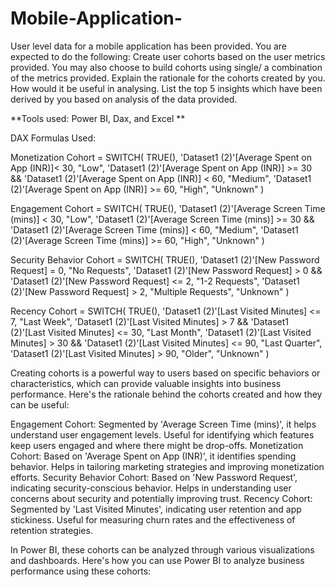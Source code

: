 # Mobile-Application-
User level data for a mobile application has been provided. You are expected to do the following:  Create user cohorts based on the user metrics provided. You may also choose to build cohorts using single/ a combination of the metrics provided. Explain the rationale for the cohorts created by you. How would it be useful in analysing.
List the top 5 insights which have been derived by you based on analysis of the data provided.

**Tools used: Power BI, Dax, and Excel **

DAX Formulas Used:

Monetization Cohort = 
SWITCH(
    TRUE(),
    'Dataset1 (2)'[Average Spent on App (INR)]< 30, "Low",
    'Dataset1 (2)'[Average Spent on App (INR)] >= 30 && 'Dataset1 (2)'[Average Spent on App (INR)] < 60, "Medium",
    'Dataset1 (2)'[Average Spent on App (INR)] >= 60, "High",
    "Unknown"
)

Engagement Cohort = 
SWITCH(
    TRUE(),
    'Dataset1 (2)'[Average Screen Time (mins)] < 30, "Low",
    'Dataset1 (2)'[Average Screen Time (mins)] >= 30 && 'Dataset1 (2)'[Average Screen Time (mins)] < 60, "Medium",
    'Dataset1 (2)'[Average Screen Time (mins)] >= 60, "High",
    "Unknown"
)

Security Behavior Cohort = 
SWITCH(
    TRUE(),
    'Dataset1 (2)'[New Password Request] = 0, "No Requests",
    'Dataset1 (2)'[New Password Request] > 0 && 'Dataset1 (2)'[New Password Request] <= 2, "1-2 Requests",
    'Dataset1 (2)'[New Password Request] > 2, "Multiple Requests",
    "Unknown"
)

Recency Cohort = 
SWITCH(
    TRUE(),
    'Dataset1 (2)'[Last Visited Minutes] <= 7, "Last Week",
    'Dataset1 (2)'[Last Visited Minutes] > 7 && 'Dataset1 (2)'[Last Visited Minutes] <= 30, "Last Month",
    'Dataset1 (2)'[Last Visited Minutes] > 30 && 'Dataset1 (2)'[Last Visited Minutes] <= 90, "Last Quarter",
    'Dataset1 (2)'[Last Visited Minutes] > 90, "Older",
    "Unknown"
)


Creating cohorts is a powerful way to users based on specific behaviors or characteristics, which can provide valuable insights into business performance. Here's the rationale behind the cohorts created and how they can be useful:

Engagement Cohort: Segmented by 'Average Screen Time (mins)', it helps understand user engagement levels. Useful for identifying which features keep users engaged and where there might be drop-offs.
Monetization Cohort: Based on 'Average Spent on App (INR)', it identifies spending behavior. Helps in tailoring marketing strategies and improving monetization efforts.
Security Behavior Cohort: Based on 'New Password Request', indicating security-conscious behavior. Helps in understanding user concerns about security and potentially improving trust.
Recency Cohort: Segmented by 'Last Visited Minutes', indicating user retention and app stickiness. Useful for measuring churn rates and the effectiveness of retention strategies.

In Power BI, these cohorts can be analyzed through various visualizations and dashboards. Here's how you can use Power BI to analyze business performance using these cohorts:
